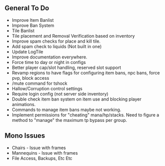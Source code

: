 ## General To Do
* Improve Item Banlist
* Improve Ban System
* Tile Banlist
* Tile placement and Removal Verification based on inventory
* Improve spam checks for place and kill tile.
* Add spam check to liquids (Not built in one)
* Update LogTile
* Improve documentation everywhere.
* Force time to day or night in configs
* Better player cap/slot handling, reserved slot support
* Revamp regions to have flags for configuring item bans, npc bans, force pvp, block access
* /mute command for tshock
* Hallow/Corruption control settings
* Require login config (not server side inventory)
* Double check item ban system on item use and blocking player animations.
* Commands to manage item bans maybe not working.
* Implement permissions for "cheating" mana/hp/stacks. Need to figure a method to "manage" the maximum tp bypass per group.

## Mono Issues
* Chairs - Issue with frames
* Mannequins - Issue with frames
* File Access, Backups, Etc Etc